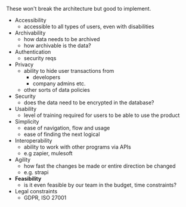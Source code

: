 These won't break the architecture but good to implement.

- Accessibility
	- accessible to all types of users, even with disabilities
- Archivability
	- how data needs to be archived
	- how archivable is the data?
- Authentication
	- security reqs
- Privacy
	- ability to hide user transactions from 
		- developers
		- company admins etc. 
	- other sorts of data policies
- Security
	- does the data need to be encrypted in the database?
- Usability
	- level of training required for users to be able to use the product
- Simplicity
	- ease of navigation, flow and usage
	- ease of finding the next logical
- Interoperability
	- ability to work with other programs via APIs
	- e.g zapier, mulesoft
- Agility
	- how fast the changes be made or entire direction be changed
	- e.g. strapi
- **Feasibility**
	- is it even feasible by our team in the budget, time constraints?
- Legal constraints
	- GDPR, ISO 27001
